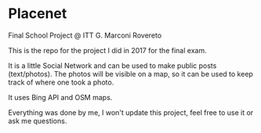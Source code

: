 # Placenet
Final School Project @ ITT G. Marconi Rovereto 

This is the repo for the project I did in 2017 for the final exam.

It is a little Social Network and can be used to make public posts (text/photos). The photos will be visible on a map, so it can be used to keep track of where one took a photo.

It uses Bing API and OSM maps.

Everything was done by me, I won't update this project, feel free to use it or ask me questions.
